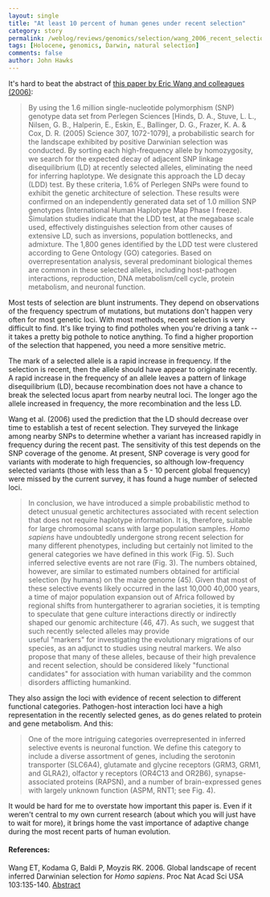 ```yaml
---
layout: single 
title: "At least 10 percent of human genes under recent selection" 
category: story
permalink: /weblog/reviews/genomics/selection/wang_2006_recent_selection.html
tags: [Holocene, genomics, Darwin, natural selection] 
comments: false 
author: John Hawks 
---
```



<p>
It's hard to beat the abstract of <a href="http://www.pnas.org/cgi/content/abstract/0509691102v1">this paper by Eric Wang and colleagues (2006)</a>:
</p>

<blockquote>By using the 1.6 million single-nucleotide polymorphism (SNP) genotype data set from Perlegen Sciences [Hinds, D. A., Stuve, L. L., Nilsen, G. B., Halperin, E., Eskin, E., Ballinger, D. G., Frazer, K. A. & Cox, D. R. (2005) Science 307, 1072-1079], a probabilistic search for the landscape exhibited by positive Darwinian selection was conducted. By sorting each high-frequency allele by homozygosity, we search for the expected decay of adjacent SNP linkage disequilibrium (LD) at recently selected alleles, eliminating the need for inferring haplotype. We designate this approach the LD decay (LDD) test. By these criteria, 1.6% of Perlegen SNPs were found to exhibit the genetic architecture of selection. These results were confirmed on an independently generated data set of 1.0 million SNP genotypes (International Human Haplotype Map Phase I freeze). Simulation studies indicate that the LDD test, at the megabase scale used, effectively distinguishes selection from other causes of extensive LD, such as inversions, population bottlenecks, and admixture. The 1,800 genes identified by the LDD test were clustered according to Gene Ontology (GO) categories. Based on overrepresentation analysis, several predominant biological themes are common in these selected alleles, including host-pathogen interactions, reproduction, DNA metabolism/cell cycle, protein metabolism, and neuronal function.</blockquote>

<p>
Most tests of selection are blunt instruments. They depend on observations of the frequency spectrum of mutations, but mutations don't happen very often for most genetic loci. With most methods, recent selection is very difficult to find. It's like trying to find potholes when you're driving a tank -- it takes a pretty big pothole to notice anything. To find a higher proportion of the selection that happened, you need a more sensitive metric. 
</p>

<p>
The mark of a selected allele is a rapid increase in frequency. If the selection is recent, then the allele should have appear to originate recently. A rapid increase in the frequency of an allele leaves a pattern of linkage disequilibrium (LD), because recombination does not have a chance to break the selected locus apart from nearby neutral loci. The longer ago the allele increased in frequency, the more recombination and the less LD. 
</p>

<p>
Wang et al. (2006) used the prediction that the LD should decrease over time to establish a test of recent selection. They surveyed the linkage among nearby SNPs to determine whether a variant has increased rapidly in frequency during the recent past. The sensitivity of this test depends on the SNP coverage of the genome. At present, SNP coverage is very good for variants with moderate to high frequencies, so although low-frequency selected variants (those with less than a 5 - 10 percent global frequency) were missed by the current survey, it has found a huge number of selected loci. 
</p>

<blockquote>In conclusion, we have introduced a simple probabilistic method to detect unusual genetic architectures associated with recent selection that does not require haplotype information. It is, therefore, suitable for large chromosomal scans with large population samples. <i>Homo sapiens</i> have undoubtedly undergone strong recent selection for many different phenotypes, including but certainly not limited to the general categories we have defined in this work (Fig. 5). Such inferred selective events are not rare (Fig. 3). The numbers obtained, however, are similar to estimated numbers obtained for artificial selection (by humans) on the maize genome (45). Given that most of these selective events likely occurred in the last 10,000  40,000 years, a time of major population expansion out of Africa followed by regional shifts from huntergatherer to agrarian societies, it is tempting to speculate that gene  culture interactions directly or indirectly shaped our genomic architecture (46, 47). As such, we suggest that such recently selected alleles may provide <br />
useful "markers" for investigating the evolutionary migrations of our species, as an adjunct to studies using neutral markers. We also propose that many of these alleles, because of their high prevalence and recent selection, should be considered likely "functional candidates" for association with human variability and the common disorders afflicting humankind. </blockquote>

<p>
They also assign the loci with evidence of recent selection to different functional categories. Pathogen-host interaction loci have a high representation in the recently selected genes, as do genes related to protein and gene metabolism. And this:
</p>

<blockquote>One of the more intriguing categories overrepresented in inferred selective events is neuronal function. We define this category to include a diverse assortment of genes, including the serotonin transporter (SLC6A4), glutamate and glycine receptors (GRM3, GRM1, and GLRA2), olfactor y receptors (OR4C13 and OR2B6), synapse-associated proteins (RAPSN), and a number of brain-expressed genes with largely unknown function (ASPM, RNT1; see Fig. 4). </blockquote>

<p>
It would be hard for me to overstate how important this paper is. Even if it weren't central to my own current research (about which you will just have to wait for more), it brings home the vast importance of adaptive change during the most recent parts of human evolution. 
</p>

<h4>References:</h4>

<p class="cite">Wang ET, Kodama G, Baldi P, Moyzis RK. 2006. Global landscape of recent inferred Darwinian selection for <i>Homo sapiens</i>. Proc Nat Acad Sci USA 103:135-140. <a href="http://www.pnas.org/cgi/content/abstract/0509691102v1">Abstract</a></p>

